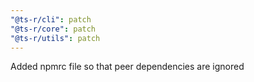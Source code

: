 ```yaml
---
"@ts-r/cli": patch
"@ts-r/core": patch
"@ts-r/utils": patch
---
```


Added npmrc file so that peer dependencies are ignored
